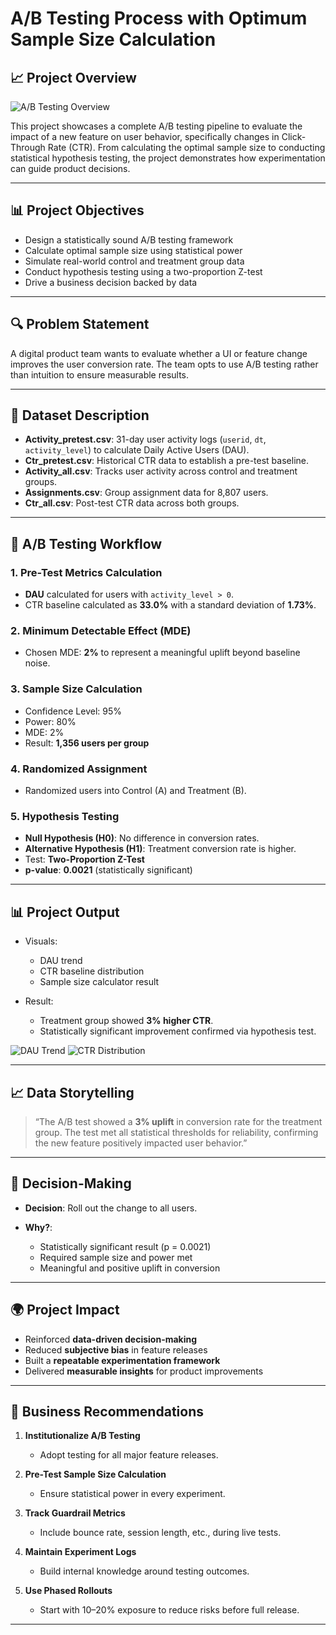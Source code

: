# A/B Testing Process with Optimum Sample Size Calculation

## 📈 Project Overview

![A/B Testing Overview](https://github.com/user-attachments/assets/24de73e6-517e-4293-bb34-bae0703a351f)

This project showcases a complete A/B testing pipeline to evaluate the impact of a new feature on user behavior, specifically changes in Click-Through Rate (CTR). From calculating the optimal sample size to conducting statistical hypothesis testing, the project demonstrates how experimentation can guide product decisions.

---

## 📊 Project Objectives

* Design a statistically sound A/B testing framework
* Calculate optimal sample size using statistical power
* Simulate real-world control and treatment group data
* Conduct hypothesis testing using a two-proportion Z-test
* Drive a business decision backed by data

---

## 🔍 Problem Statement

A digital product team wants to evaluate whether a UI or feature change improves the user conversion rate. The team opts to use A/B testing rather than intuition to ensure measurable results.

---

## 📂 Dataset Description

* **Activity\_pretest.csv**: 31-day user activity logs (`userid`, `dt`, `activity_level`) to calculate Daily Active Users (DAU).
* **Ctr\_pretest.csv**: Historical CTR data to establish a pre-test baseline.
* **Activity\_all.csv**: Tracks user activity across control and treatment groups.
* **Assignments.csv**: Group assignment data for 8,807 users.
* **Ctr\_all.csv**: Post-test CTR data across both groups.

---

## 🧪 A/B Testing Workflow

### 1. Pre-Test Metrics Calculation

* **DAU** calculated for users with `activity_level > 0`.
* CTR baseline calculated as **33.0%** with a standard deviation of **1.73%**.

### 2. Minimum Detectable Effect (MDE)

* Chosen MDE: **2%** to represent a meaningful uplift beyond baseline noise.

### 3. Sample Size Calculation

* Confidence Level: 95%
* Power: 80%
* MDE: 2%
* Result: **1,356 users per group**

### 4. Randomized Assignment

* Randomized users into Control (A) and Treatment (B).

### 5. Hypothesis Testing

* **Null Hypothesis (H0)**: No difference in conversion rates.
* **Alternative Hypothesis (H1)**: Treatment conversion rate is higher.
* Test: **Two-Proportion Z-Test**
* **p-value**: **0.0021** (statistically significant)

---

## 📊 Project Output

* Visuals:

  * DAU trend
  * CTR baseline distribution
  * Sample size calculator result

* Result:

  * Treatment group showed **3% higher CTR**.
  * Statistically significant improvement confirmed via hypothesis test.

![DAU Trend](https://github.com/user-attachments/assets/08f5c67e-e86c-4834-96e3-92fd5f1c6d5a)
![CTR Distribution](https://github.com/user-attachments/assets/636970ce-a235-43f2-9adf-3ec544acc622)

---

## 📈 Data Storytelling

> “The A/B test showed a **3% uplift** in conversion rate for the treatment group. The test met all statistical thresholds for reliability, confirming the new feature positively impacted user behavior.”

---

## 🧠 Decision-Making

* **Decision**: Roll out the change to all users.
* **Why?**:

  * Statistically significant result (p = 0.0021)
  * Required sample size and power met
  * Meaningful and positive uplift in conversion

---

## 🌍 Project Impact

* Reinforced **data-driven decision-making**
* Reduced **subjective bias** in feature releases
* Built a **repeatable experimentation framework**
* Delivered **measurable insights** for product improvements

---

## 💼 Business Recommendations

1. **Institutionalize A/B Testing**

   * Adopt testing for all major feature releases.
2. **Pre-Test Sample Size Calculation**

   * Ensure statistical power in every experiment.
3. **Track Guardrail Metrics**

   * Include bounce rate, session length, etc., during live tests.
4. **Maintain Experiment Logs**

   * Build internal knowledge around testing outcomes.
5. **Use Phased Rollouts**

   * Start with 10–20% exposure to reduce risks before full release.

---
